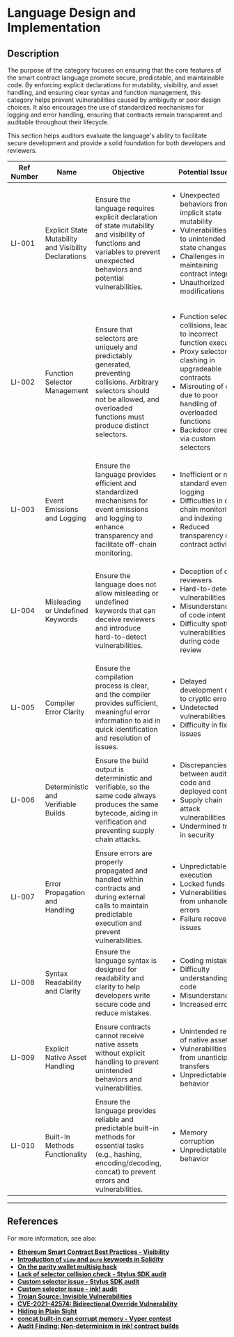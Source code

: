 # Language Design and Implementation

## Description

The purpose of the category focuses on ensuring that the core features of the smart contract language promote secure, predictable, and maintainable code. By enforcing explicit declarations for mutability, visibility, and asset handling, and ensuring clear syntax and function management, this category helps prevent vulnerabilities caused by ambiguity or poor design choices. It also encourages the use of standardized mechanisms for logging and error handling, ensuring that contracts remain transparent and auditable throughout their lifecycle.

This section helps auditors evaluate the language's ability to facilitate secure development and provide a solid foundation for both developers and reviewers.

| Ref Number | Name                                       | Objective                                                                                                                                               | Potential Issues                                                                                                                                       |
|------------|--------------------------------------------|---------------------------------------------------------------------------------------------------------------------------------------------------------|--------------------------------------------------------------------------------------------------------------------------------------------------------|
| LI-001    | Explicit State Mutability and Visibility Declarations     | Ensure the language requires explicit declaration of state mutability and visibility of functions and variables to prevent unexpected behaviors and potential vulnerabilities. | <ul><li>Unexpected behaviors from implicit state mutability</li><li>Vulnerabilities due to unintended state changes</li><li>Challenges in maintaining contract integrity</li><li>Unauthorized state modifications</li></ul> |
| LI-002    | Function Selector Management               | Ensure that selectors are uniquely and predictably generated, preventing collisions. Arbitrary selectors should not be allowed, and overloaded functions must produce distinct selectors. | <ul><li>Function selector collisions, leading to incorrect function execution</li><li>Proxy selector clashing in upgradeable contracts</li><li>Misrouting of calls due to poor handling of overloaded functions</li><li>Backdoor creation via custom selectors</li></ul> |
| LI-003    | Event Emissions and Logging                | Ensure the language provides efficient and standardized mechanisms for event emissions and logging to enhance transparency and facilitate off-chain monitoring. | <ul><li>Inefficient or non-standard event logging</li><li>Difficulties in off-chain monitoring and indexing</li><li>Reduced transparency of contract activities</li></ul> |
| LI-004    | Misleading or Undefined Keywords           | Ensure the language does not allow misleading or undefined keywords that can deceive reviewers and introduce hard-to-detect vulnerabilities.            | <ul><li>Deception of code reviewers</li><li>Hard-to-detect vulnerabilities</li><li>Misunderstandings of code intent</li><li>Difficulty spotting vulnerabilities during code review</li></ul> |
| LI-005    | Compiler Error Clarity                     | Ensure the compilation process is clear, and the compiler provides sufficient, meaningful error information to aid in quick identification and resolution of issues. | <ul><li>Delayed development due to cryptic errors</li><li>Undetected vulnerabilities</li><li>Difficulty in fixing issues</li></ul>                      |
| LI-006    | Deterministic and Verifiable Builds        | Ensure the build output is deterministic and verifiable, so the same code always produces the same bytecode, aiding in verification and preventing supply chain attacks. | <ul><li>Discrepancies between audited code and deployed contract</li><li>Supply chain attack vulnerabilities</li><li>Undermined trust in security</li></ul> |
| LI-007    | Error Propagation and Handling             | Ensure errors are properly propagated and handled within contracts and during external calls to maintain predictable execution and prevent vulnerabilities. | <ul><li>Unpredictable execution</li><li>Locked funds</li><li>Vulnerabilities from unhandled errors</li><li>Failure recovery issues</li></ul>           |
| LI-008    | Syntax Readability and Clarity             | Ensure the language syntax is designed for readability and clarity to help developers write secure code and reduce mistakes.                            | <ul><li>Coding mistakes</li><li>Difficulty understanding code</li><li>Misunderstandings</li><li>Increased errors</li></ul>                             |
| LI-009    | Explicit Native Asset Handling             | Ensure contracts cannot receive native assets without explicit handling to prevent unintended behaviors and vulnerabilities.                            | <ul><li>Unintended receipt of native assets</li><li>Vulnerabilities from unanticipated transfers</li><li>Unpredictable behavior</li></ul>              |
| LI-010    | Built-In Methods Functionality             | Ensure the language provides reliable and predictable built-in methods for essential tasks (e.g., hashing, encoding/decoding, concat) to prevent errors and vulnerabilities.                            | <ul><li>Memory corruption</li><li>Unpredictable behavior</li></ul>              |

---

## References

For more information, see also:

- **[Ethereum Smart Contract Best Practices - Visibility](https://consensys.github.io/smart-contract-best-practices/development-recommendations/solidity-specific/visibility/)**
- **[Introduction of `view` and `pure` keywords in Solidity](https://github.com/ethereum/solidity/issues/992)**
- **[On the parity wallet multisig hack](https://blog.openzeppelin.com/on-the-parity-wallet-multisig-hack-405a8c12e8f7)**
- **[Lack of selector collision check - Stylus SDK audit](https://blog.openzeppelin.com/stylus-rust-sdk-audit#lack-of-selector-collision-check-in-external-macro)**
- **[Custom selector issue - Stylus SDK audit](https://blog.openzeppelin.com/stylus-rust-sdk-audit#custom-selectors-could-facilitate-proxy-selector-clashing-attack)**
- **[Custom selector issue - ink! audit](https://blog.openzeppelin.com/security-review-ink-cargo-contract#custom-selectors-could-facilitate-proxy-selector-clashing-attack)**
- **[Trojan Source: Invisible Vulnerabilities](https://trojansource.codes/)**
- **[CVE-2021-42574: Bidirectional Override Vulnerability](https://nvd.nist.gov/vuln/detail/CVE-2021-42574)**
- **[Hiding in Plain Sight](https://samczsun.com/hiding-in-plain-sight/)**
- **[concat built-in can corrupt memory - Vyper contest](https://codehawks.cyfrin.io/c/2023-09-vyper-compiler/s/6)**
- **[Audit Finding: Non-determinism in ink! contract builds](https://blog.openzeppelin.com/security-review-ink-cargo-contract#non-determinism-in-ink-contract-builds)**

